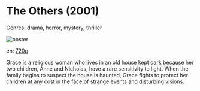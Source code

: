 # The Others (2001)

Genres: drama, horror, mystery, thriller

![poster](http://image.tmdb.org/t/p/w500/k9GpVK2dyMMzjciQiMdoaL1WUlS.jpg)

en:
  [720p](magnet:?xt=urn:btih:F7BCF117EBB41C9E59E472E4332B1EBE90E05394&tr=udp://glotorrents.pw:6969/announce&tr=udp://tracker.opentrackr.org:1337/announce&tr=udp://torrent.gresille.org:80/announce&tr=udp://tracker.openbittorrent.com:80&tr=udp://tracker.coppersurfer.tk:6969&tr=udp://tracker.leechers-paradise.org:6969&tr=udp://p4p.arenabg.ch:1337&tr=udp://tracker.internetwarriors.net:1337)
  


Grace is a religious woman who lives in an old house kept dark because her two children, Anne and Nicholas, have a rare sensitivity to light. When the family begins to suspect the house is haunted, Grace fights to protect her children at any cost in the face of strange events and disturbing visions.